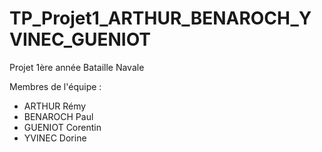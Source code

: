 # TP_Projet1_ARTHUR_BENAROCH_YVINEC_GUENIOT

Projet 1ère année
Bataille Navale

Membres de l'équipe :
  - ARTHUR Rémy
  - BENAROCH Paul
  - GUENIOT Corentin
  - YVINEC Dorine